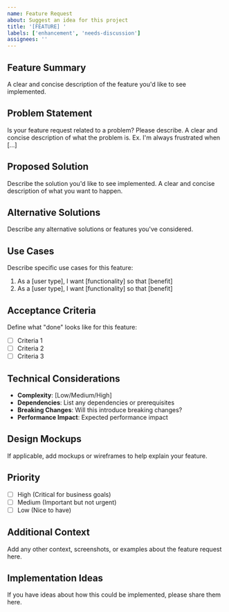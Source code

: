 ```yaml
---
name: Feature Request
about: Suggest an idea for this project
title: '[FEATURE] '
labels: ['enhancement', 'needs-discussion']
assignees: ''
---
```


## Feature Summary
A clear and concise description of the feature you'd like to see implemented.

## Problem Statement
Is your feature request related to a problem? Please describe.
A clear and concise description of what the problem is. Ex. I'm always frustrated when [...]

## Proposed Solution
Describe the solution you'd like to see implemented.
A clear and concise description of what you want to happen.

## Alternative Solutions
Describe any alternative solutions or features you've considered.

## Use Cases
Describe specific use cases for this feature:
1. As a [user type], I want [functionality] so that [benefit]
2. As a [user type], I want [functionality] so that [benefit]

## Acceptance Criteria
Define what "done" looks like for this feature:
- [ ] Criteria 1
- [ ] Criteria 2
- [ ] Criteria 3

## Technical Considerations
- **Complexity**: [Low/Medium/High]
- **Dependencies**: List any dependencies or prerequisites
- **Breaking Changes**: Will this introduce breaking changes?
- **Performance Impact**: Expected performance impact

## Design Mockups
If applicable, add mockups or wireframes to help explain your feature.

## Priority
- [ ] High (Critical for business goals)
- [ ] Medium (Important but not urgent)
- [ ] Low (Nice to have)

## Additional Context
Add any other context, screenshots, or examples about the feature request here.

## Implementation Ideas
If you have ideas about how this could be implemented, please share them here.